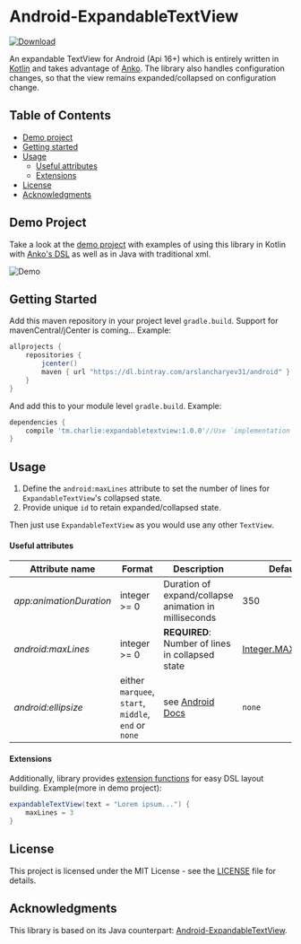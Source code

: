 # Android-ExpandableTextView

[ ![Download](https://api.bintray.com/packages/arslancharyev31/android/Anko-ExpandableTextView/images/download.svg?version=1.0.0) ](https://bintray.com/arslancharyev31/android/Anko-ExpandableTextView/1.0.0/link)

An expandable TextView for Android (Api 16+) which is entirely written in
[Kotlin](https://kotlinlang.org/) and takes advantage of [Anko](https://github.com/Kotlin/anko).
The library also handles configuration changes, so that the view remains
expanded/collapsed on configuration change.

## Table of Contents

- [Demo project](#demo-project)
- [Getting started](#getting-started)
- [Usage](#usage)
  - [Useful attributes](#useful-attributes)
  - [Extensions](#extensions)
- [License](#license)
- [Acknowledgments](#acknowledgments)

## Demo Project

Take a look at the [demo project](https://github.com/arslancharyev31/Anko-ExpandableTextView/tree/master/demo) 
with examples of using this library in Kotlin with [Anko's DSL](https://github.com/Kotlin/anko/wiki/Anko-Layouts)
as well as in Java with traditional xml.

![Demo](https://github.com/arslancharyev31/Anko-ExpandableTextView/blob/master/demo.gif)

## Getting Started

Add this maven repository in your project level `gradle.build`. Support for mavenCentral/jCenter is coming... Example:

```groovy
allprojects {
    repositories {
        jcenter()
        maven { url "https://dl.bintray.com/arslancharyev31/android" }
    }
}
```

And add this to your module level `gradle.build`. Example:

```groovy
dependencies {
    compile 'tm.charlie:expandabletextview:1.0.0'//Use `implementation` if you are using gradle plugin 3.0+
}
```

## Usage

1. Define the `android:maxLines` attribute to set the number of lines for `ExpandableTextView`'s collapsed state.
2. Provide unique `id` to retain expanded/collapsed state.

Then just use `ExpandableTextView` as you would use any other `TextView`.

#### Useful attributes

| Attribute name             | Format                                        | Description | Default |
| -------------------------|--------------------------------------------|-------------|---------|
| *app:animationDuration* | integer >= 0 | Duration of expand/collapse animation in milliseconds | 350 |
| *android:maxLines* | integer >= 0 | **REQUIRED**: Number of lines in collapsed state | [Integer.MAX_VALUE](https://developer.android.com/reference/java/lang/Integer.html#MAX_VALUE) |
| *android:ellipsize* | either `marquee`, `start`, `middle`, `end` or `none` | see [Android Docs](https://developer.android.com/reference/android/widget/TextView.html#attr_android:ellipsize) | `none` |

#### Extensions

Additionally, library provides [extension functions](https://kotlinlang.org/docs/reference/extensions.html)
for easy DSL layout building. Example(more in demo project):
```groovy
expandableTextView(text = "Lorem ipsum...") {
    maxLines = 3
}
```

## License

This project is licensed under the MIT License - see the [LICENSE](https://github.com/arslancharyev31/Anko-ExpandableTextView/blob/master/LICENSE) file for details.

## Acknowledgments
 
This library is based on its Java counterpart: [Android-ExpandableTextView](https://github.com/Blogcat/Android-ExpandableTextView).